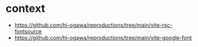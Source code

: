 # context

- https://github.com/hi-ogawa/reproductions/tree/main/vite-rsc-fontsource
- https://github.com/hi-ogawa/reproductions/tree/main/vite-google-font
